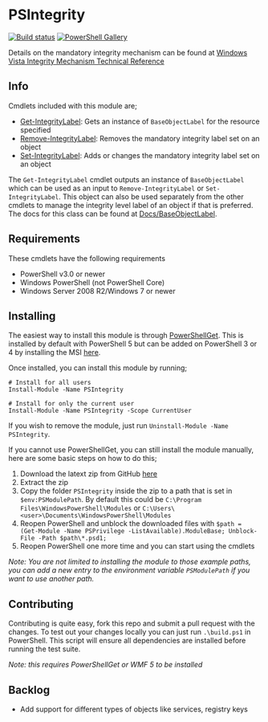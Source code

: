 # PSIntegrity

[![Build status](https://ci.appveyor.com/api/projects/status/c5qvuou6jb9hyoc1?svg=true)](https://ci.appveyor.com/project/jborean93/psintegrity)
[![PowerShell Gallery](https://img.shields.io/powershellgallery/dt/PSIntegrity.svg)](https://www.powershellgallery.com/packages/PSIntegrity)

Details on the mandatory integrity mechanism can be found at
[Windows Vista Integrity Mechanism Technical Reference](https://docs.microsoft.com/en-us/previous-versions/dotnet/articles/bb625964\(v%3dmsdn.10\))


## Info

Cmdlets included with this module are;

* [Get-IntegrityLabel](Docs/Get-IntegrityLabel.md): Gets an instance of `BaseObjectLabel` for the resource specified
* [Remove-IntegrityLabel](Docs/Remove-IntegrityLabel.md): Removes the mandatory integrity label set on an object
* [Set-IntegrityLabel](Docs/Set-IntegrityLabel.md): Adds or changes the mandatory integrity label set on an object

The `Get-IntegrityLabel` cmdlet outputs an instance of `BaseObjectLabel` which
can be used as an input to `Remove-IntegrityLabel` or `Set-IntegrityLabel`.
This object can also be used separately from the other cmdlets to manage the
integrity level label of an object if that is preferred. The docs for this
class can be found at [Docs/BaseObjectLabel](Docs/BaseObjectLabel.md).


## Requirements

These cmdlets have the following requirements

* PowerShell v3.0 or newer
* Windows PowerShell (not PowerShell Core)
* Windows Server 2008 R2/Windows 7 or newer


## Installing

The easiest way to install this module is through
[PowerShellGet](https://docs.microsoft.com/en-us/powershell/gallery/overview).
This is installed by default with PowerShell 5 but can be added on PowerShell
3 or 4 by installing the MSI [here](https://www.microsoft.com/en-us/download/details.aspx?id=51451).

Once installed, you can install this module by running;

```
# Install for all users
Install-Module -Name PSIntegrity

# Install for only the current user
Install-Module -Name PSIntegrity -Scope CurrentUser
```

If you wish to remove the module, just run
`Uninstall-Module -Name PSIntegrity`.

If you cannot use PowerShellGet, you can still install the module manually,
here are some basic steps on how to do this;

1. Download the latext zip from GitHub [here](https://github.com/jborean93/PSIntegrity/releases/latest)
2. Extract the zip
3. Copy the folder `PSIntegrity` inside the zip to a path that is set in `$env:PSModulePath`. By default this could be `C:\Program Files\WindowsPowerShell\Modules` or `C:\Users\<user>\Documents\WindowsPowerShell\Modules`
4. Reopen PowerShell and unblock the downloaded files with `$path = (Get-Module -Name PSPrivilege -ListAvailable).ModuleBase; Unblock-File -Path $path\*.psd1;`
5. Reopen PowerShell one more time and you can start using the cmdlets

_Note: You are not limited to installing the module to those example paths, you can add a new entry to the environment variable `PSModulePath` if you want to use another path._


## Contributing

Contributing is quite easy, fork this repo and submit a pull request with the
changes. To test out your changes locally you can just run `.\build.ps1` in
PowerShell. This script will ensure all dependencies are installed before
running the test suite.

_Note: this requires PowerShellGet or WMF 5 to be installed_


## Backlog

* Add support for different types of objects like services, registry keys